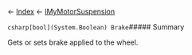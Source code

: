 ← [Index](Api-Index) ← [IMyMotorSuspension](Sandbox.ModAPI.Ingame.IMyMotorSuspension)

```csharp[bool](System.Boolean) Brake```##### Summary

Gets or sets brake applied to the wheel.

